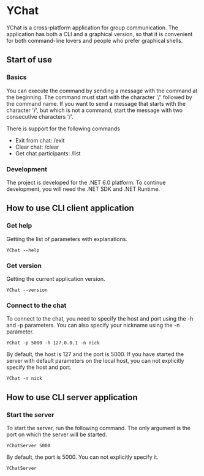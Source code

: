 # YChat

YChat is a cross-platform application for group communication. The application has both a CLI and a graphical version, 
so that it is convenient for both command-line lovers and people who prefer graphical shells.

## Start of use

### Basics

You can execute the command by sending a message with the command at the beginning. The command must start with the 
character '/' followed by the command name. If you want to send a message that starts with the character '/', but which 
is not a command, start the message with two consecutive characters '/'.

There is support for the following commands
- Exit from chat: /exit
- Clear chat: /clear
- Get chat participants: /list

### Development

The project is developed for the .NET 6.0 platform. To continue development, you will need the .NET SDK and .NET 
Runtime.

## How to use CLI client application

### Get help

Getting the list of parameters with explanations.

```
YChat --help
```

### Get version

Getting the current application version.

```
YChat --version
```

### Connect to the chat

To connect to the chat, you need to specify the host and port using the -h and -p parameters. You can also 
specify your nickname using the -n parameter.

```
YChat -p 5000 -h 127.0.0.1 -n nick
```

By default, the host is 127 and the port is 5000. If you have started the server with default parameters on the 
local host, you can not explicitly specify the host and port.

```
YChat -n nick
```

## How to use CLI server application

### Start the server

To start the server, run the following command. The only argument is the port on which the server will be 
started.

```
YChatServer 5000
```

By default, the port is 5000. You can not explicitly specify it.

```
YChatServer
```